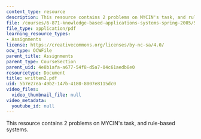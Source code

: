 ```yaml
---
content_type: resource
description: This resource contains 2 problems on MYCIN's task, and rule-based systems.
file: /courses/6-871-knowledge-based-applications-systems-spring-2005/5b7e27ea49b2147b41808007e8115dc0_written2.pdf
file_type: application/pdf
learning_resource_types:
- Assignments
license: https://creativecommons.org/licenses/by-nc-sa/4.0/
ocw_type: OCWFile
parent_title: Assignments
parent_type: CourseSection
parent_uid: 4e8b1afa-a677-54f8-d5a7-04c61aedb8e0
resourcetype: Document
title: written2.pdf
uid: 5b7e27ea-49b2-147b-4180-8007e8115dc0
video_files:
  video_thumbnail_file: null
video_metadata:
  youtube_id: null
---
```

This resource contains 2 problems on MYCIN's task, and rule-based systems.